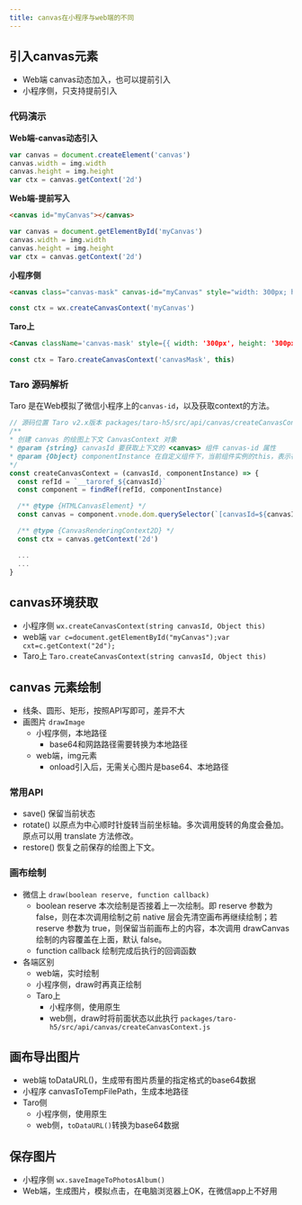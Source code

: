 ```yaml
---
title: canvas在小程序与web端的不同
---
```




## 引入canvas元素

* Web端 canvas动态加入，也可以提前引入
* 小程序侧，只支持提前引入

### 代码演示
**Web端-canvas动态引入**
```js
var canvas = document.createElement('canvas')
canvas.width = img.width
canvas.height = img.height
var ctx = canvas.getContext('2d')
```

**Web端-提前写入**
```html
<canvas id="myCanvas"></canvas>
```
```js
var canvas = document.getElementById('myCanvas')
canvas.width = img.width
canvas.height = img.height
var ctx = canvas.getContext('2d')
```


**小程序侧**

```html
<canvas class="canvas-mask" canvas-id="myCanvas" style="width: 300px; height: 300px"></canvas>
```
```js
const ctx = wx.createCanvasContext('myCanvas')
```


**Taro上**
```html
<Canvas className='canvas-mask' style={{ width: '300px', height: '300px' }} canvasId='canvasMask'></Canvas>
```
```js
const ctx = Taro.createCanvasContext('canvasMask', this)
```

### Taro 源码解析
Taro 是在Web模拟了微信小程序上的`canvas-id`，以及获取context的方法。

```js
// 源码位置 Taro v2.x版本 packages/taro-h5/src/api/canvas/createCanvasContext.js
/**
* 创建 canvas 的绘图上下文 CanvasContext 对象
* @param {string} canvasId 要获取上下文的 <canvas> 组件 canvas-id 属性
* @param {Object} componentInstance 在自定义组件下，当前组件实例的this，表示在这个自定义组件下查找拥有 canvas-id 的 <canvas> ，如果省略则不在任何自定义组件内查找
*/
const createCanvasContext = (canvasId, componentInstance) => {
  const refId = `__taroref_${canvasId}`
  const component = findRef(refId, componentInstance)

  /** @type {HTMLCanvasElement} */
  const canvas = component.vnode.dom.querySelector(`[canvasId=${canvasId}]`)

  /** @type {CanvasRenderingContext2D} */
  const ctx = canvas.getContext('2d')

  ...
  ...
}
```



## canvas环境获取
* 小程序侧 `wx.createCanvasContext(string canvasId, Object this)`
* web端 `var c=document.getElementById("myCanvas");var cxt=c.getContext("2d");`
* Taro上 `Taro.createCanvasContext(string canvasId, Object this)`


## canvas 元素绘制
* 线条、圆形、矩形，按照API写即可，差异不大
* 画图片 `drawImage`
  * 小程序侧，本地路径
    * base64和网路路径需要转换为本地路径
  * web端，img元素
    * onload引入后，无需关心图片是base64、本地路径
### 常用API
* save() 保留当前状态
* rotate() 以原点为中心顺时针旋转当前坐标轴。多次调用旋转的角度会叠加。原点可以用 translate 方法修改。
* restore()  恢复之前保存的绘图上下文。
### 画布绘制
* 微信上 `draw(boolean reserve, function callback)`
  * boolean reserve 本次绘制是否接着上一次绘制。即 reserve 参数为 false，则在本次调用绘制之前 native 层会先清空画布再继续绘制；若 reserve 参数为 true，则保留当前画布上的内容，本次调用 drawCanvas 绘制的内容覆盖在上面，默认 false。
  * function callback 绘制完成后执行的回调函数
* 各端区别
  * web端，实时绘制
  * 小程序侧，draw时再真正绘制
  * Taro上
    * 小程序侧，使用原生
    * web侧，draw时将前面状态以此执行 `packages/taro-h5/src/api/canvas/createCanvasContext.js`
## 画布导出图片

* web端 toDataURL()，生成带有图片质量的指定格式的base64数据
* 小程序 canvasToTempFilePath，生成本地路径
* Taro侧
  * 小程序侧，使用原生
  * web侧，`toDataURL()`转换为base64数据
## 保存图片
* 小程序侧 `wx.saveImageToPhotosAlbum()`
* Web端，生成图片，模拟点击，在电脑浏览器上OK，在微信app上不好用